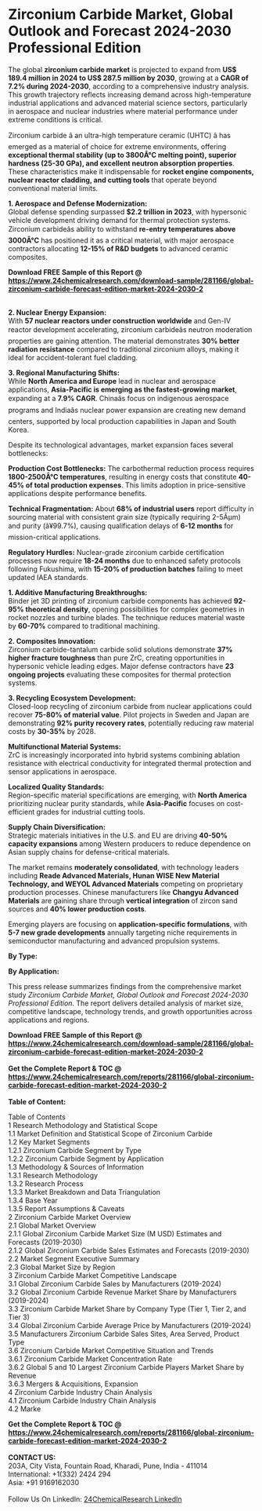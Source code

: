 <h1>Zirconium Carbide Market, Global Outlook and Forecast 2024-2030 Professional Edition</h1><p>The global <strong>zirconium carbide market</strong> is projected to expand from <strong>US$ 189.4 million in 2024 to US$ 287.5 million by 2030</strong>, growing at a <strong>CAGR of 7.2% during 2024-2030</strong>, according to a comprehensive industry analysis. This growth trajectory reflects increasing demand across high-temperature industrial applications and advanced material science sectors, particularly in aerospace and nuclear industries where material performance under extreme conditions is critical.</p><p>Zirconium carbide â an ultra-high temperature ceramic (UHTC) â has emerged as a material of choice for extreme environments, offering <strong>exceptional thermal stability (up to 3800Â°C melting point), superior hardness (25-30 GPa), and excellent neutron absorption properties</strong>. These characteristics make it indispensable for <strong>rocket engine components, nuclear reactor cladding, and cutting tools</strong> that operate beyond conventional material limits.</p><p><strong>1. Aerospace and Defense Modernization:</strong><br>
Global defense spending surpassed <strong>$2.2 trillion in 2023</strong>, with hypersonic vehicle development driving demand for thermal protection systems. Zirconium carbideâs ability to withstand <strong>re-entry temperatures above 3000Â°C</strong> has positioned it as a critical material, with major aerospace contractors allocating <strong>12-15% of R&amp;D budgets</strong> to advanced ceramic composites.</p><div><b>Download FREE Sample of this Report @ 
            <a href="https://www.24chemicalresearch.com/download-sample/281166/global-zirconium-carbide-forecast-edition-market-2024-2030-2">
            https://www.24chemicalresearch.com/download-sample/281166/global-zirconium-carbide-forecast-edition-market-2024-2030-2</a></b></div><br><p><strong>2. Nuclear Energy Expansion:</strong><br>
With <strong>57 nuclear reactors under construction worldwide</strong> and Gen-IV reactor development accelerating, zirconium carbideâs neutron moderation properties are gaining attention. The material demonstrates <strong>30% better radiation resistance</strong> compared to traditional zirconium alloys, making it ideal for accident-tolerant fuel cladding.</p><p><strong>3. Regional Manufacturing Shifts:</strong><br>
While <strong>North America and Europe</strong> lead in nuclear and aerospace applications, <strong>Asia-Pacific is emerging as the fastest-growing market</strong>, expanding at a <strong>7.9% CAGR</strong>. Chinaâs focus on indigenous aerospace programs and Indiaâs nuclear power expansion are creating new demand centers, supported by local production capabilities in Japan and South Korea.</p><p>Despite its technological advantages, market expansion faces several bottlenecks:</p><p><strong>Production Cost Bottlenecks:</strong> The carbothermal reduction process requires <strong>1800-2500Â°C temperatures</strong>, resulting in energy costs that constitute <strong>40-45% of total production expenses</strong>. This limits adoption in price-sensitive applications despite performance benefits.</p><p><strong>Technical Fragmentation:</strong> About <strong>68% of industrial users</strong> report difficulty in sourcing material with consistent grain size (typically requiring 2-5Âµm) and purity (â¥99.7%), causing qualification delays of <strong>6-12 months</strong> for mission-critical applications.</p><p><strong>Regulatory Hurdles:</strong> Nuclear-grade zirconium carbide certification processes now require <strong>18-24 months</strong> due to enhanced safety protocols following Fukushima, with <strong>15-20% of production batches</strong> failing to meet updated IAEA standards.</p><p><strong>1. Additive Manufacturing Breakthroughs:</strong><br>
Binder jet 3D printing of zirconium carbide components has achieved <strong>92-95% theoretical density</strong>, opening possibilities for complex geometries in rocket nozzles and turbine blades. The technique reduces material waste by <strong>60-70%</strong> compared to traditional machining.</p><p><strong>2. Composites Innovation:</strong><br>
Zirconium carbide-tantalum carbide solid solutions demonstrate <strong>37% higher fracture toughness</strong> than pure ZrC, creating opportunities in hypersonic vehicle leading edges. Major defense contractors have <strong>23 ongoing projects</strong> evaluating these composites for thermal protection systems.</p><p><strong>3. Recycling Ecosystem Development:</strong><br>
Closed-loop recycling of zirconium carbide from nuclear applications could recover <strong>75-80% of material value</strong>. Pilot projects in Sweden and Japan are demonstrating <strong>92% purity recovery rates</strong>, potentially reducing raw material costs by <strong>30-35%</strong> by 2028.</p><p><strong>Multifunctional Material Systems:</strong><br>
	ZrC is increasingly incorporated into hybrid systems combining ablation resistance with electrical conductivity for integrated thermal protection and sensor applications in aerospace.</p><p><strong>Localized Quality Standards:</strong><br>
	Region-specific material specifications are emerging, with <strong>North America</strong> prioritizing nuclear purity standards, while <strong>Asia-Pacific</strong> focuses on cost-efficient grades for industrial cutting tools.</p><p><strong>Supply Chain Diversification:</strong><br>
	Strategic materials initiatives in the U.S. and EU are driving <strong>40-50% capacity expansions</strong> among Western producers to reduce dependence on Asian supply chains for defense-critical materials.</p><p>The market remains <strong>moderately consolidated</strong>, with technology leaders including <strong>Reade Advanced Materials, Hunan WISE New Material Technology, and WEYOL Advanced Materials</strong> competing on proprietary production processes. Chinese manufacturers like <strong>Changyu Advanced Materials</strong> are gaining share through <strong>vertical integration</strong> of zircon sand sources and <strong>40% lower production costs</strong>.</p><p>Emerging players are focusing on <strong>application-specific formulations</strong>, with <strong>5-7 new grade developments</strong> annually targeting niche requirements in semiconductor manufacturing and advanced propulsion systems.</p><p><strong>By Type:</strong></p><p><strong>By Application:</strong></p><p>This press release summarizes findings from the comprehensive market study <em>Zirconium Carbide Market, Global Outlook and Forecast 2024-2030 Professional Edition</em>. The report delivers detailed analysis of market size, competitive landscape, technology trends, and growth opportunities across applications and regions.</p><div><b>Download FREE Sample of this Report @ 
            <a href="https://www.24chemicalresearch.com/download-sample/281166/global-zirconium-carbide-forecast-edition-market-2024-2030-2">
            https://www.24chemicalresearch.com/download-sample/281166/global-zirconium-carbide-forecast-edition-market-2024-2030-2</a></b></div><br><div><b>Get the Complete Report & TOC @ 
            <a href="https://www.24chemicalresearch.com/reports/281166/global-zirconium-carbide-forecast-edition-market-2024-2030-2">
            https://www.24chemicalresearch.com/reports/281166/global-zirconium-carbide-forecast-edition-market-2024-2030-2</a></b></div><br>
            <b>Table of Content:</b><p>Table of Contents<br />
 1 Research Methodology and Statistical Scope<br />
 1.1 Market Definition and Statistical Scope of Zirconium Carbide<br />
 1.2 Key Market Segments<br />
 1.2.1 Zirconium Carbide Segment by Type<br />
 1.2.2 Zirconium Carbide Segment by Application<br />
 1.3 Methodology & Sources of Information<br />
 1.3.1 Research Methodology<br />
 1.3.2 Research Process<br />
 1.3.3 Market Breakdown and Data Triangulation<br />
 1.3.4 Base Year<br />
 1.3.5 Report Assumptions & Caveats<br />
 2 Zirconium Carbide Market Overview<br />
 2.1 Global Market Overview<br />
 2.1.1 Global Zirconium Carbide Market Size (M USD) Estimates and Forecasts (2019-2030)<br />
 2.1.2 Global Zirconium Carbide Sales Estimates and Forecasts (2019-2030)<br />
 2.2 Market Segment Executive Summary<br />
 2.3 Global Market Size by Region<br />
 3 Zirconium Carbide Market Competitive Landscape<br />
 3.1 Global Zirconium Carbide Sales by Manufacturers (2019-2024)<br />
 3.2 Global Zirconium Carbide Revenue Market Share by Manufacturers (2019-2024)<br />
 3.3 Zirconium Carbide Market Share by Company Type (Tier 1, Tier 2, and Tier 3)<br />
 3.4 Global Zirconium Carbide Average Price by Manufacturers (2019-2024)<br />
 3.5 Manufacturers Zirconium Carbide Sales Sites, Area Served, Product Type<br />
 3.6 Zirconium Carbide Market Competitive Situation and Trends<br />
 3.6.1 Zirconium Carbide Market Concentration Rate<br />
 3.6.2 Global 5 and 10 Largest Zirconium Carbide Players Market Share by Revenue<br />
 3.6.3 Mergers & Acquisitions, Expansion<br />
 4 Zirconium Carbide Industry Chain Analysis<br />
 4.1 Zirconium Carbide Industry Chain Analysis<br />
 4.2 Marke</p><div><b>Get the Complete Report & TOC @ 
            <a href="https://www.24chemicalresearch.com/reports/281166/global-zirconium-carbide-forecast-edition-market-2024-2030-2">
            https://www.24chemicalresearch.com/reports/281166/global-zirconium-carbide-forecast-edition-market-2024-2030-2</a></b></div><br><b>CONTACT US:</b><br>
            203A, City Vista, Fountain Road, Kharadi, Pune, India - 411014<br>
            International: +1(332) 2424 294<br>
            Asia: +91 9169162030 <br><br>
            Follow Us On LinkedIn: <a href="https://www.linkedin.com/company/24chemicalresearch/">24ChemicalResearch LinkedIn</a>